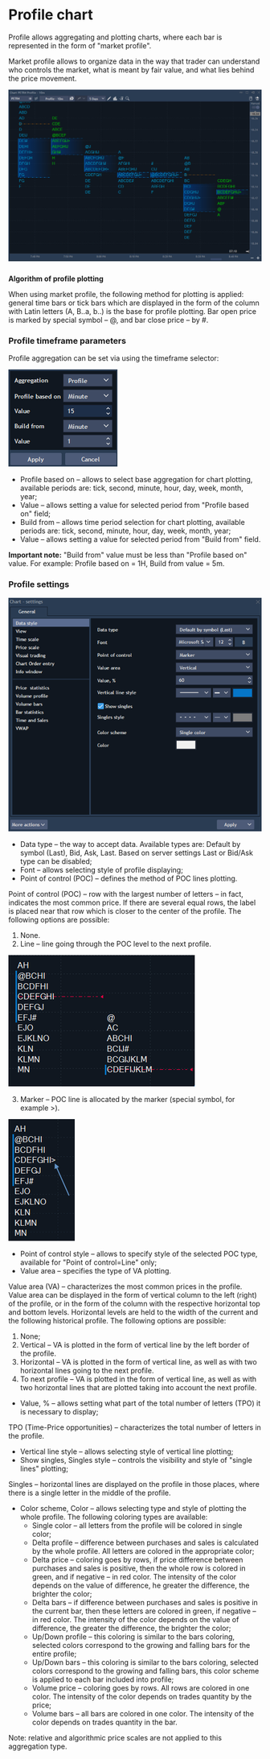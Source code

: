 # Profile chart

Profile allows aggregating and plotting charts, where each bar is represented in the form of "market profile".

Market profile allows to organize data in the way that trader can understand who controls the market, what is meant by fair value, and what lies behind the price movement.

![](../../../.gitbook/assets/15%20%282%29.png)

### 
**Algorithm of profile plotting**

When using market profile, the following method for plotting is applied: general time bars or tick bars which are displayed in the form of the column with Latin letters \(A, B..a, b..\) is the base for profile plotting. Bar open price is marked by special symbol – @, and bar close price – by \#.

### **Profile timeframe parameters**

Profile aggregation can be set via using the timeframe selector:

![](../../../.gitbook/assets/16.png)

* Profile based on – allows to select base aggregation for chart plotting, available periods are: tick, second, minute, hour, day, week, month, year;
* Value – allows setting a value for selected period from "Profile based on" field;
* Build from – allows time period selection for chart plotting, available periods are: tick, second, minute, hour, day, week, month, year;
* Value – allows setting a value for selected period from "Build from" field.

**Important note:** "Build from" value must be less than "Profile based on" value. For example: Profile based on = 1H, Build from value = 5m.

### **Profile settings**

![](../../../.gitbook/assets/image%20%287%29.png)

* Data type – the way to accept data. Available types are: Default by symbol \(Last\), Bid, Ask, Last. Based on server settings Last or Bid/Ask type can be disabled;
* Font – allows selecting style of profile displaying;
* Point of control \(POC\) – defines the method of POC lines plotting.

Point of control \(POC\) – row with the largest number of letters – in fact, indicates the most common price. If there are several equal rows, the label is placed near that row which is closer to the center of the profile. The following options are possible:

1. None.
2. Line – line going through the POC level to the next profile.

![](../../../.gitbook/assets/17.png)

3. Marker – POC line is allocated by the marker \(special symbol, for example &gt;\).

![](../../../.gitbook/assets/18.png)

* Point of control style – allows to specify style of the selected POC type, available for "Point of control=Line" only;
* Value area – specifies the type of VA plotting.

Value area \(VA\) – characterizes the most common prices in the profile. Value area can be displayed in the form of vertical column to the left \(right\) of the profile, or in the form of the column with the respective horizontal top and bottom levels. Horizontal levels are held to the width of the current and the following historical profile. The following options are possible:

1. None;
2. Vertical – VA is plotted in the form of vertical line by the left border of the profile.
3. Horizontal – VA is plotted in the form of vertical line, as well as with two horizontal lines going to the next profile.
4. To next profile – VA is plotted in the form of vertical line, as well as with two horizontal lines that are plotted taking into account the next profile.

* Value, % – allows setting what part of the total number of letters \(TPO\) it is necessary to display;

TPO \(Time-Price opportunities\) – characterizes the total number of letters in the profile.

* Vertical line style – allows selecting style of vertical line plotting;
* Show singles, Singles style – controls the visibility and style of "single lines" plotting;

Singles – horizontal lines are displayed on the profile in those places, where there is a single letter in the middle of the profile.

* Color scheme, Color – allows selecting type and style of plotting the whole profile. The following coloring types are available:
  * Single color – all letters from the profile will be colored in single color;
  * Delta profile – difference between purchases and sales is calculated by the whole profile. All letters are colored in the appropriate color;
  * Delta price – coloring goes by rows, if price difference between purchases and sales is positive, then the whole row is colored in green, and if negative – in red color. The intensity of the color depends on the value of difference, he greater the difference, the brighter the color;
  * Delta bars – if difference between purchases and sales is positive in the current bar, then these letters are colored in green, if negative – in red color. The intensity of the color depends on the value of difference, the greater the difference, the brighter the color;
  * Up/Down profile – this coloring is similar to the bars coloring, selected colors correspond to the growing and falling bars for the entire profile;
  * Up/Down bars – this coloring is similar to the bars coloring, selected colors correspond to the growing and falling bars, this color scheme is applied to each bar included into profile;
  * Volume price – coloring goes by rows. All rows are colored in one color. The intensity of the color depends on trades quantity by the price;
  * Volume bars – all bars are colored in one color. The intensity of the color depends on trades quantity in the bar.

Note: relative and algorithmic price scales are not applied to this aggregation type.

